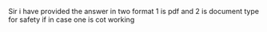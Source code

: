 Sir i have provided the answer in two format 1 is pdf and 2 is document type for safety if in case one is cot working 
